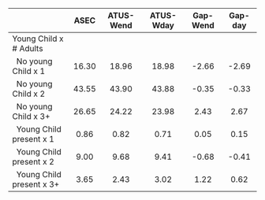 
|                      |         ASEC |    ATUS-Wend |    ATUS-Wday |     Gap-Wend |      Gap-day |
| -------------------- | :----------: | :----------: | :----------: | :----------: | :----------: |
| Young Child x # Adults |              |              |              |              |              |
| &nbsp;&nbsp;No young Child x 1 |        16.30 |        18.96 |        18.98 |        -2.66 |        -2.69 |
| &nbsp;&nbsp;No young Child x 2 |        43.55 |        43.90 |        43.88 |        -0.35 |        -0.33 |
| &nbsp;&nbsp;No young Child x 3+ |        26.65 |        24.22 |        23.98 |         2.43 |         2.67 |
| &nbsp;&nbsp;Young Child present x 1 |         0.86 |         0.82 |         0.71 |         0.05 |         0.15 |
| &nbsp;&nbsp;Young Child present x 2 |         9.00 |         9.68 |         9.41 |        -0.68 |        -0.41 |
| &nbsp;&nbsp;Young Child present x 3+ |         3.65 |         2.43 |         3.02 |         1.22 |         0.62 |

